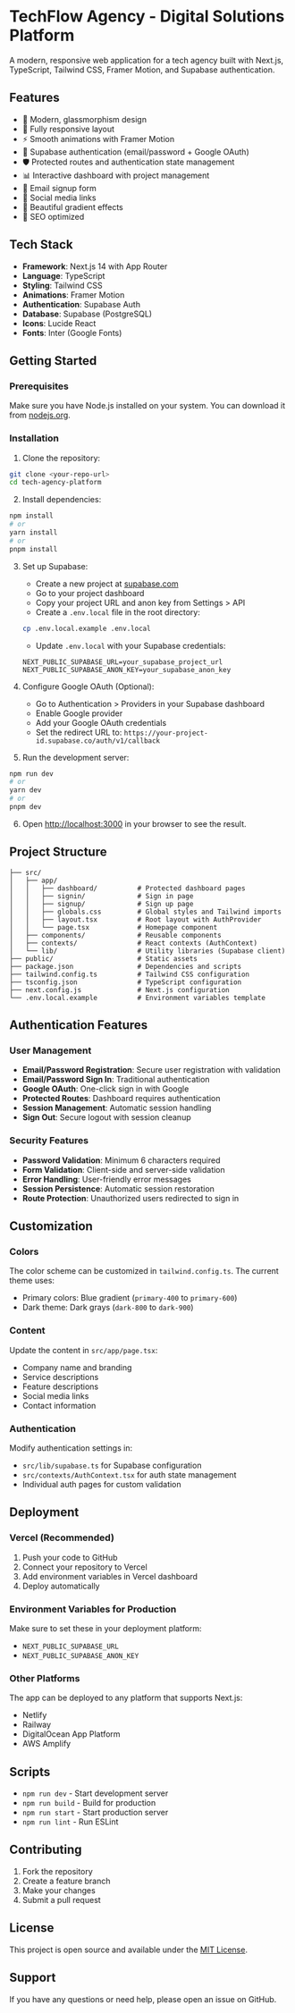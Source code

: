 # TechFlow Agency - Digital Solutions Platform

A modern, responsive web application for a tech agency built with Next.js, TypeScript, Tailwind CSS, Framer Motion, and Supabase authentication.

## Features

- 🎨 Modern, glassmorphism design
- 📱 Fully responsive layout
- ⚡ Smooth animations with Framer Motion
- 🔐 Supabase authentication (email/password + Google OAuth)
- 🛡️ Protected routes and authentication state management
- 📊 Interactive dashboard with project management
- 📧 Email signup form
- 🔗 Social media links
- 🌟 Beautiful gradient effects
- 🎯 SEO optimized

## Tech Stack

- **Framework**: Next.js 14 with App Router
- **Language**: TypeScript
- **Styling**: Tailwind CSS
- **Animations**: Framer Motion
- **Authentication**: Supabase Auth
- **Database**: Supabase (PostgreSQL)
- **Icons**: Lucide React
- **Fonts**: Inter (Google Fonts)

## Getting Started

### Prerequisites

Make sure you have Node.js installed on your system. You can download it from [nodejs.org](https://nodejs.org/).

### Installation

1. Clone the repository:
```bash
git clone <your-repo-url>
cd tech-agency-platform
```

2. Install dependencies:
```bash
npm install
# or
yarn install
# or
pnpm install
```

3. Set up Supabase:
   - Create a new project at [supabase.com](https://supabase.com)
   - Go to your project dashboard
   - Copy your project URL and anon key from Settings > API
   - Create a `.env.local` file in the root directory:
   ```bash
   cp .env.local.example .env.local
   ```
   - Update `.env.local` with your Supabase credentials:
   ```env
   NEXT_PUBLIC_SUPABASE_URL=your_supabase_project_url
   NEXT_PUBLIC_SUPABASE_ANON_KEY=your_supabase_anon_key
   ```

4. Configure Google OAuth (Optional):
   - Go to Authentication > Providers in your Supabase dashboard
   - Enable Google provider
   - Add your Google OAuth credentials
   - Set the redirect URL to: `https://your-project-id.supabase.co/auth/v1/callback`

5. Run the development server:
```bash
npm run dev
# or
yarn dev
# or
pnpm dev
```

6. Open [http://localhost:3000](http://localhost:3000) in your browser to see the result.

## Project Structure

```
├── src/
│   ├── app/
│   │   ├── dashboard/          # Protected dashboard pages
│   │   ├── signin/             # Sign in page
│   │   ├── signup/             # Sign up page
│   │   ├── globals.css         # Global styles and Tailwind imports
│   │   ├── layout.tsx          # Root layout with AuthProvider
│   │   └── page.tsx            # Homepage component
│   ├── components/             # Reusable components
│   ├── contexts/               # React contexts (AuthContext)
│   └── lib/                    # Utility libraries (Supabase client)
├── public/                     # Static assets
├── package.json                # Dependencies and scripts
├── tailwind.config.ts          # Tailwind CSS configuration
├── tsconfig.json               # TypeScript configuration
├── next.config.js              # Next.js configuration
└── .env.local.example          # Environment variables template
```

## Authentication Features

### User Management
- **Email/Password Registration**: Secure user registration with validation
- **Email/Password Sign In**: Traditional authentication
- **Google OAuth**: One-click sign in with Google
- **Protected Routes**: Dashboard requires authentication
- **Session Management**: Automatic session handling
- **Sign Out**: Secure logout with session cleanup

### Security Features
- **Password Validation**: Minimum 6 characters required
- **Form Validation**: Client-side and server-side validation
- **Error Handling**: User-friendly error messages
- **Session Persistence**: Automatic session restoration
- **Route Protection**: Unauthorized users redirected to sign in

## Customization

### Colors
The color scheme can be customized in `tailwind.config.ts`. The current theme uses:
- Primary colors: Blue gradient (`primary-400` to `primary-600`)
- Dark theme: Dark grays (`dark-800` to `dark-900`)

### Content
Update the content in `src/app/page.tsx`:
- Company name and branding
- Service descriptions
- Feature descriptions
- Social media links
- Contact information

### Authentication
Modify authentication settings in:
- `src/lib/supabase.ts` for Supabase configuration
- `src/contexts/AuthContext.tsx` for auth state management
- Individual auth pages for custom validation

## Deployment

### Vercel (Recommended)
1. Push your code to GitHub
2. Connect your repository to Vercel
3. Add environment variables in Vercel dashboard
4. Deploy automatically

### Environment Variables for Production
Make sure to set these in your deployment platform:
- `NEXT_PUBLIC_SUPABASE_URL`
- `NEXT_PUBLIC_SUPABASE_ANON_KEY`

### Other Platforms
The app can be deployed to any platform that supports Next.js:
- Netlify
- Railway
- DigitalOcean App Platform
- AWS Amplify

## Scripts

- `npm run dev` - Start development server
- `npm run build` - Build for production
- `npm run start` - Start production server
- `npm run lint` - Run ESLint

## Contributing

1. Fork the repository
2. Create a feature branch
3. Make your changes
4. Submit a pull request

## License

This project is open source and available under the [MIT License](LICENSE).

## Support

If you have any questions or need help, please open an issue on GitHub. 